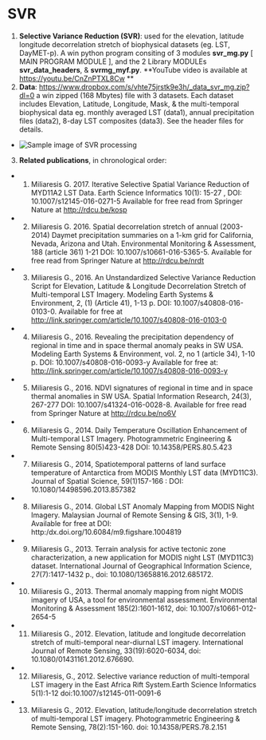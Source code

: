 # SVR
1. **Selective Variance Reduction (SVR)**: used for the elevation, latitude longitude decorrelation stretch of biophysical datasets (eg. LST, DayMET-p). A win python program consiting of 3  modules **svr_mg.py** [ MAIN PROGRAM MODULE ], and the 2 Library MODULEs **svr_data_headers**, & **svrmg_myf.py**. **YouTube video is available at https://youtu.be/CnZnPTXL8Cw **
2. **Data**: https://www.dropbox.com/s/vhte75jrstk9e3h/_data_svr_mg.zip?dl=0  a win zipped (168 Mbytes) file with 3 datasets. Each dataset includes Elevation, Latitude, Longitude, Mask, & the multi-temporal biophysical data  eg.  monthly averaged LST (data1),  annual precipitation files (data2), 8-day LST composites (data3). See the header files for details. 
* ![Sample image of SVR processing](https://www.dropbox.com/s/xcxmlffmnpwu739/github_svr.png)
3. **Related publications**, in chronological order:
* 1. Miliaresis G. 2017.  Iterative Selective Spatial Variance Reduction of MYD11A2 LST Data. Earth Science Informatics 10(1): 15-27 , DOI: 10.1007/s12145-016-0271-5  Available for free read from Springer Nature at http://rdcu.be/kosp 
* 2. Miliaresis G. 2016.  Spatial decorrelation stretch of annual (2003-2014) Daymet precipitation summaries on a 1-km grid for California, Nevada, Arizona and Utah. Environmental Monitoring & Assessment, 188 (article 361) 1-21 DOI: 10.1007/s10661-016-5365-5. Available for free read from Springer Nature at http://rdcu.be/nrdt 
* 3. Miliaresis G., 2016. An Unstandardized Selective Variance Reduction Script for Elevation, Latitude & Longitude Decorrelation Stretch of  Multi-temporal LST Imagery. Modeling Earth Systems & Environment, 2, (1) (Article 41), 1-13 p. DOI: 10.1007/s40808-016-0103-0. Available for free  at http://link.springer.com/article/10.1007/s40808-016-0103-0
* 4. Miliaresis G., 2016. Revealing the precipitation dependency of regional in time and in space thermal anomaly peaks in SW USA. Modeling Earth Systems & Environment, vol. 2, no 1 (article 34), 1-10 p. DOI: 10.1007/s40808-016-0093-y  Available for free at: http://link.springer.com/article/10.1007/s40808-016-0093-y
* 5. Miliaresis G., 2016.  NDVI signatures of regional in time and in space thermal anomalies in SW USA. Spatial Information Research, 24(3), 267-277 DOI: 10.1007/s41324-016-0028-8. Available for free read from Springer Nature at http://rdcu.be/no6V 
* 6. Miliaresis G., 2014. Daily Temperature Oscillation Enhancement of Multi-temporal LST Imagery. Photogrammetric Engineering & Remote Sensing 80(5)423-428 DOI:  10.14358/PERS.80.5.423
* 7. Miliaresis G., 2014, Spatiotemporal patterns of land surface temperature of Antarctica from MODIS Monthly LST data (MYD11C3). Journal of Spatial Science, 59(1)157-166 : DOI: 10.1080/14498596.2013.857382
* 8. Miliaresis G., 2014. Global LST Anomaly Mapping from MODIS Night Imagery. Malaysian Journal of Remote Sensing & GIS, 3(1),  1-9. Available for free at DOI: http:/dx.doi.org/10.6084/m9.figshare.1004819
* 9. Miliaresis G., 2013. Terrain analysis for active tectonic zone characterization, a new application for MODIS night LST (MYD11C3) dataset. International Journal of Geographical Information Science, 27(7):1417-1432 p., doi: 10.1080/13658816.2012.685172. 
* 10. Miliaresis G., 2013. Thermal anomaly mapping from night MODIS imagery of USA, a tool for environmental assessment. Environmental Monitoring & Assessment 185(2):1601-1612, doi: 10.1007/s10661-012-2654-5
* 11. Miliaresis G., 2012. Elevation, latitude and longitude decorrelation stretch of multi-temporal near-diurnal LST imagery. International Journal of Remote Sensing, 33(19):6020-6034, doi: 10.1080/01431161.2012.676690.
* 12. Miliaresis, G., 2012. Selective variance reduction of multi-temporal LST imagery in the East Africa Rift System.Earth Science Informatics 5(1):1-12 doi:10.1007/s12145-011-0091-6
* 13. Miliaresis G., 2012. Elevation, latitude/longitude decorrelation stretch of multi-temporal LST imagery. Photogrammetric Engineering & Remote Sensing, 78(2):151-160. doi: 10.14358/PERS.78.2.151
